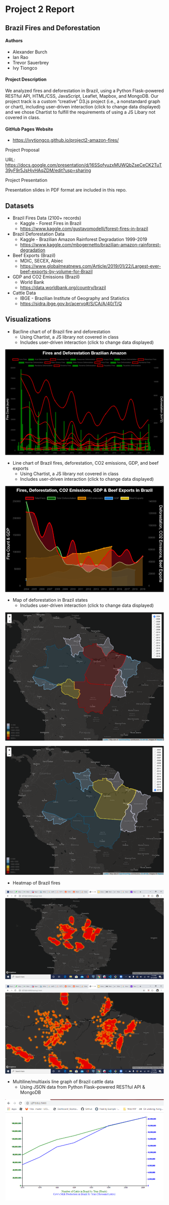 # Project 2 Report
## Brazil Fires and Deforestation

#### Authors
* Alexander Burch
* Ian Rao
* Trevor Sauerbrey
* Ivy Tiongco

#### Project Description

We analyzed fires and deforestation in Brazil, using a Python Flask–powered RESTful API, HTML/CSS, JavaScript, Leaflet, Mapbox, and MongoDB. Our project track is a custom “creative” D3.js project (i.e., a nonstandard graph or chart), including user-driven interaction (click to change data displayed) and we chose Chartist to fulfill the requirements of using a JS Libary not covered in class.

#### GitHub Pages Website
  * https://ivytiongco.github.io/project2-amazon-fires/
  
Project Proposal

URL: https://docs.google.com/presentation/d/16SSofyuzxMUWQbZseCeCK2TuT39yF9r5JsHjvHAqZDM/edit?usp=sharing

Project Presentation

Presentation slides in PDF format are included in this repo.

## Datasets
* Brazil Fires Data (2100+ records)
  * Kaggle - Forest Fires in Brazil
  * https://www.kaggle.com/gustavomodelli/forest-fires-in-brazil  
* Brazil Deforestation Data
  * Kaggle - Brazilian Amazon Rainforest Degradation 1999-2019
  * https://www.kaggle.com/mbogernetto/brazilian-amazon-rainforest-degradation
* Beef Exports (Brazil) 
  * MDIC, SECEX, Abiec
  * https://www.globalmeatnews.com/Article/2019/01/22/Largest-ever-beef-exports-by-volume-for-Brazil
* GDP and CO2 Emissions (Brazil) 
  * World Bank
  * https://data.worldbank.org/country/brazil
* Cattle Data
  * IBGE - Brazilian Institute of Geography and Statistics
  * https://sidra.ibge.gov.br/acervo#/S/CA/A/40/T/Q

## Visualizations
* Bar/line chart of of Brazil fire and deforestation
  * Using Chartist, a JS library not covered in class
  * Includes user-driven interaction (click to change data displayed)

![](static/images/chartist_line_bar.png)

* Line chart of Brazil fires, deforestation, CO2 emissions, GDP, and beef exports
  * Using Chartist, a JS library not covered in class
  * Includes user-driven interaction (click to change data displayed)
  
![](static/images/gdp.png)

* Map of deforestation in Brazil states
  * Includes user-driven interaction (click to change data displayed)

![](static/images/Brazil2004.png)

![](static/images/Brazil2019.png)

* Heatmap of Brazil fires

![](static/images/heatmap_zoomed_out.png)  

![](static/images/heatmap_zoomed_in.png) 

* Multiline/multiaxis line graph of Brazil cattle data
  * Using JSON data from Python Flask–powered RESTful API & MongoDB

![](static/images/flask_cattle_graph.png)
